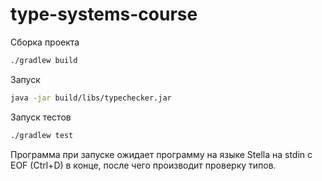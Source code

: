 # type-systems-course

Сборка проекта

```bash
./gradlew build
```

Запуск

```bash
java -jar build/libs/typechecker.jar
```

Запуск тестов

```bash
./gradlew test
```

Программа при запуске ожидает программу на языке
Stella на stdin с EOF (Ctrl+D) в конце, после чего производит
проверку типов.